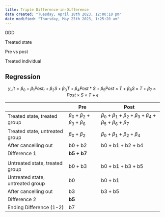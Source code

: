 ```yaml
---
title: Triple Difference-in-Difference
date created: "Tuesday, April 18th 2023, 12:00:10 pm"
date modified: "Thursday, May 25th 2023, 1:25:20 am"
---
```


DDD

Treated state

Pre vs post

Treated individual

## Regression

$$ y\_{it} = \beta_0 + \beta_1 Post_t + \beta_2 S + \beta_3 T + \beta_4Post * S + \beta_5 Post \times T + \beta_6S \times T + \beta_7 \times Post \times S \times T + \epsilon$$

||Pre|Post|
|--|---|----|
|Treated state, treated group|$\beta_0 + \beta_2 + \beta_3 + \beta_6$|$\beta_0 + \beta_1 + \beta_2 + \beta_3 + \beta_4 + \beta_5 + \beta_6 + \beta_7$|
|Treated state, untreated group|$\beta_0 + \beta_2$|$\beta_0 + \beta_1 + \beta_2 + \beta_4$|
|After cancelling out|b0 + b2|b0 + b1 + b2 + b4|
|Difference 1|**b5 + b7**||
||||
|Untreated state, treated group|b0 + b3|b0 + b1 + b3 + b5|
|Untreated state, untreated group|b0|b0 + b1|
|After cancelling out|b3|b3 + b5|
|Difference 2|**b5**||
|Ending Difference (1-2)|b7||
